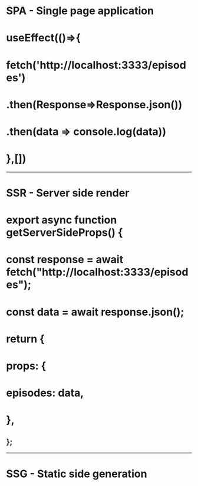 # SPA - Single page application

#  useEffect(()=>{
#  fetch('http://localhost:3333/episodes')
#  .then(Response=>Response.json())
#  .then(data => console.log(data))
#  },[])
----------------------------------------------

# SSR - Server side render

#  export async function getServerSideProps() {
 # const response = await fetch("http://localhost:3333/episodes");
 # const data = await response.json();

  # return {
  #  props: {
  #    episodes: data,
  #  },
 ## };
------------------------------------------------

# SSG - Static side generation
